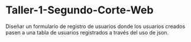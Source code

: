 # Taller-1-Segundo-Corte-Web
Diseñar un formulario de registro de usuarios donde los usuarios creados pasen a una tabla de usuarios registrados a través del uso de json.
